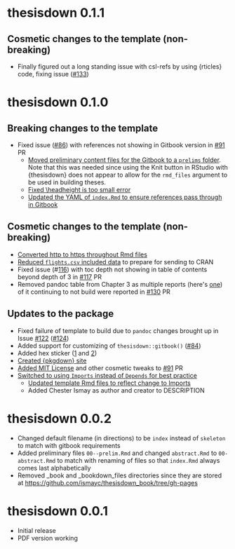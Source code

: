 # thesisdown 0.1.1

## Cosmetic changes to the template (non-breaking)

- Finally figured out a long standing issue with csl-refs by using {rticles} code, fixing issue ([#133](https://github.com/ismayc/thesisdown/issues/133))

# thesisdown 0.1.0

## Breaking changes to the template

- Fixed issue ([#86](https://github.com/ismayc/thesisdown/issues/86)) with references not showing in Gitbook version in [#91](https://github.com/ismayc/thesisdown/pull/91) PR
  - [Moved preliminary content files for the Gitbook to a `prelims` folder](https://github.com/ismayc/thesisdown/pull/91/commits/46dce4572fe027f51e1335cab4348d2492e61265). Note that this was needed since using the Knit button in RStudio with {thesisdown} does not appear to allow for the `rmd_files` argument to be used in building theses.
  - [Fixed \headheight is too small error](https://github.com/ismayc/thesisdown/pull/91/commits/4374e7a81b9d16fa79eb2b9a483cf4cfcd71af6f)
  - [Updated the YAML of `index.Rmd` to ensure references pass through in Gitbook](https://github.com/ismayc/thesisdown/pull/91/commits/42aecc61f662e19f32c0a7b3e1e2fc7cfa3dcd92)
 
## Cosmetic changes to the template (non-breaking)

- [Converted http to https throughout Rmd files](https://github.com/ismayc/thesisdown/commit/aa4bac89ab7cf91d7898d9b52d737b00e6b6f71a)
- [Reduced `flights.csv` included data](https://github.com/ismayc/thesisdown/commit/0a6bf0c5d6bdb75be4e09a58b588feeaff778af0) to prepare for sending to CRAN
- Fixed issue (#[116](https://github.com/ismayc/thesisdown/issues/116)) with toc depth not showing in table of contents beyond depth of 3 in [#117](https://github.com/ismayc/thesisdown/pull/117) PR
- Removed pandoc table from Chapter 3 as multiple reports (here's [one](https://github.com/ismayc/thesisdown/issues/125)) of it continuing to not build were reported in [#130](https://github.com/ismayc/thesisdown/pull/130) PR

## Updates to the package

- Fixed failure of template to build due to `pandoc` changes brought up in Issue [#122](https://github.com/ismayc/thesisdown/issues/122) ([#124](https://github.com/ismayc/thesisdown/pull/124))
- Added support for customizing of `thesisdown::gitbook()` ([#84](https://github.com/ismayc/thesisdown/pull/84))
- Added hex sticker ([1](https://github.com/ismayc/thesisdown/commit/ababba5437ee2fe0632c74d5428fed35b911c751) and [2](https://github.com/ismayc/thesisdown/commit/d556073c94ae5069d4373fc73811b3115905c56f))
- [Created {pkgdown} site](https://github.com/ismayc/thesisdown/commit/7febd70b98ae6e8d104bf1080e066468d030b968)
- [Added MIT License](https://github.com/ismayc/thesisdown/pull/91/commits/7ba5cf1ea24876e248ae9e78d28a43212b6f759b) and other cosmetic tweaks to [#91](https://github.com/ismayc/thesisdown/pull/91) PR
- [Switched to using `Imports` instead of `Depends` for best practice](https://github.com/ismayc/thesisdown/commit/2a39610b8f3a97974d9220976edb1d14cd74d6e5#diff-35ba4a2677442e210c23a00a5601aba3R14)
  - [Updated template Rmd files to reflect change to Imports](https://github.com/ismayc/thesisdown/commit/b5dd154e8c87cc9f971b185e667ea4a8b104ddcd)
  - Added Chester Ismay as author and creator to DESCRIPTION

# thesisdown 0.0.2

- Changed default filename (in directions) to be `index` instead of `skeleton` to match with gitbook requirements
- Added preliminary files `00--prelim.Rmd` and changed `abstract.Rmd` to `00-abstract.Rmd` to match
with renaming of files so that `index.Rmd` always comes last alphabetically
- Removed _book and _bookdown_files directories since they are stored at <https://github.com/ismayc/thesisdown_book/tree/gh-pages>

# thesisdown 0.0.1

- Initial release
- PDF version working
